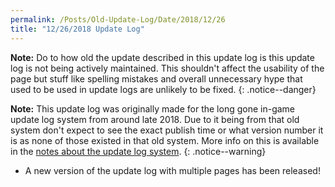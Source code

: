 ```yaml
---
permalink: /Posts/Old-Update-Log/Date/2018/12/26
title: "12/26/2018 Update Log"
---
```


**Note:** Do to how old the update described in this update log is this update log is not being actively maintained. This shouldn't affect the usability of the page but stuff like spelling mistakes and overall unnecessary hype that used to be used in update logs are unlikely to be fixed.
{: .notice--danger}

**Note:** This update log was originally made for the long gone in-game update log system from around late 2018. Due to it being from that old system don't expect to see the exact publish time or what version number it is as none of those existed in that old system. More info on this is available in the [notes about the update log system](https://bobdevstudio.github.io/RBAP-Wiki/Posts/Update-Log-Notes).
{: .notice--warning}

* A new version of the update log with multiple pages has been released!